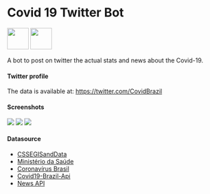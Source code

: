 # Covid 19 Twitter Bot

<img src="https://upload.wikimedia.org/wikipedia/commons/thumb/0/0a/Python.svg/1200px-Python.svg.png" height=50 width=50> <img src="https://images.vexels.com/media/users/3/127222/isolated/preview/136ac7946873d47baafa6ed6474ffd2b-blue-twitter-bird-line-icon-svg-by-vexels.png" height=50 width=50>

A bot to post on twitter the actual stats and news about the Covid-19.

#### Twitter profile

The data is available at: https://twitter.com/CovidBrazil

#### Screenshots

<img src="https://github.com/viniciuslimafernandes/covid-19-bot/blob/master/screenshots/Profile.png">
<img src="https://github.com/viniciuslimafernandes/covid-19-bot/blob/master/screenshots/Timeline1.png">
<img src="https://github.com/viniciuslimafernandes/covid-19-bot/blob/master/screenshots/Timeline2.png">

#### Datasource

- [CSSEGISandData](https://github.com/CSSEGISandData/COVID-19)
- [Ministério da Saúde](http://saude.gov.br)
- [Coronavírus Brasil](https://covid.saude.gov.br/)
- [Covid19-Brazil-Api](https://github.com/devarthurribeiro/covid19-brazil-api)
- [News API](https://newsapi.org)
